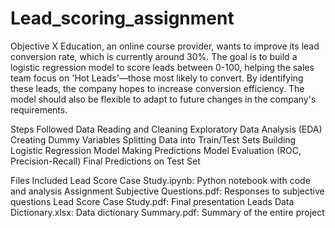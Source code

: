 # Lead_scoring_assignment

Objective
X Education, an online course provider, wants to improve its lead conversion rate, which is currently around 30%. The goal is to build a logistic regression model to score leads between 0-100, helping the sales team focus on 'Hot Leads'—those most likely to convert. By identifying these leads, the company hopes to increase conversion efficiency. The model should also be flexible to adapt to future changes in the company's requirements.


Steps Followed
Data Reading and Cleaning
Exploratory Data Analysis (EDA)
Creating Dummy Variables
Splitting Data into Train/Test Sets
Building Logistic Regression Model
Making Predictions
Model Evaluation (ROC, Precision-Recall)
Final Predictions on Test Set


Files Included
Lead Score Case Study.ipynb: Python notebook with code and analysis
Assignment Subjective Questions.pdf: Responses to subjective questions
Lead Score Case Study.pdf: Final presentation
Leads Data Dictionary.xlsx: Data dictionary
Summary.pdf: Summary of the entire project

